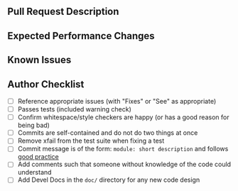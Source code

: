 ## Pull Request Description

<!--
Insert description of the work in this merge request (above this comment),
particularly focused on _why_ the work is necessary, not _what_ you did.
-->

<!-- AUTHOR: After creating this merge request, check off each of the following items as you complete them. -->

## Expected Performance Changes

## Known Issues

## Author Checklist
* [ ] Reference appropriate issues (with "Fixes" or "See" as appropriate)
* [ ] Passes tests (included warning check)
* [ ] Confirm whitespace/style checkers are happy (or has a good reason for being bad)
* [ ] Commits are self-contained and do not do two things at once
* [ ] Remove xfail from the test suite when fixing a test
* [ ] Commit message is of the form: `module: short description` and follows [good practice](https://chris.beams.io/posts/git-commit/)
* [ ] Add comments such that someone without knowledge of the code could understand
* [ ] Add Devel Docs in the `doc/` directory for any new code design
